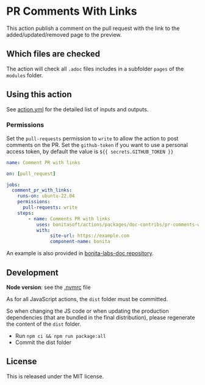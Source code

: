 # PR Comments With Links

This action publish a comment on the pull request with the link to the added/updated/removed page to the preview.

## Which files are checked

The action will check all `.adoc` files includes in a subfolder `pages` of the `modules` folder.

## Using this action

See [action.yml](./action.yml) for the detailed list of inputs and outputs.

### Permissions

Set the `pull-requests` permission to `write` to allow the action to post comments on the PR.
Set the `github-token` if you want to use a personal access token, by default the value is `${{ secrets.GITHUB_TOKEN }}`

```yaml
name: Comment PR with links

on: [pull_request]

jobs:
  comment_pr_with_links:
    runs-on: ubuntu-22.04
    permissions:
      pull-requests: write
    steps:      
        - name: Comments PR with links
           uses: bonitasoft/actions/packages/doc-contribs/pr-comments-with-links@vX
           with:
                site-url: https://example.com
                component-name: bonita
```

An example is also provided in [bonita-labs-doc repository](https://github.com/bonitasoft/bonita-labs-doc/blob/master/.github/workflows/check-contribution.yml).

## Development

**Node version**: see the [.nvmrc](.nvmrc) file 

As for all JavaScript actions, the `dist` folder must be committed.

So when changing the JS code or when updating the production dependencies (that are bundled in the final distribution),
please regenerate the content of the `dist` folder.
* Run `npm ci && npm run package:all`
* Commit the dist folder


## License

This is released under the MIT license.
